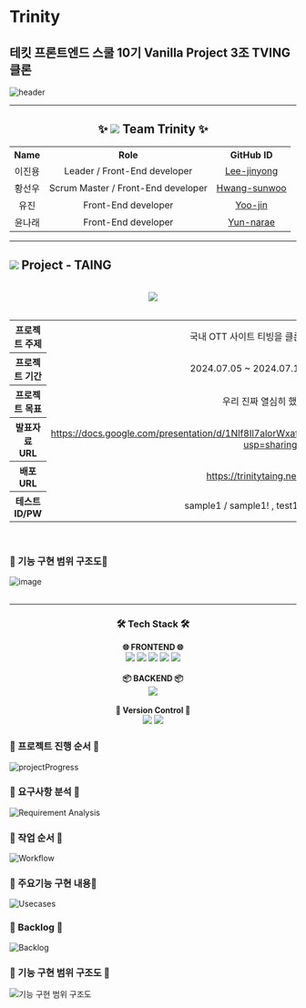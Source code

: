 # Trinity

## 테킷 프론트엔드 스쿨 10기 Vanilla Project 3조 TVING 클론

![header](https://capsule-render.vercel.app/api?type=waving&height=300&color=gradient&text=트포를%20뽑기%20위한%203위일체의%20처절한%20사투기&fontSize=40&fontAlignY=32&animation=blink&desc=Techit%20FES%2010기%20Vanilla%20project%203조의%20프로젝트%20과정을%20정리한%20wiki%20문서입니다.&textBg=false)

---

<h2 align="center">✨ <img src ="https://github.com/user-attachments/assets/8bd40f8d-edba-4fdb-bdaa-21ec35653f2f"/> Team Trinity ✨</h2>
<table align="center">
  <tr>
    <th style="text-align:center">Name</th>
    <th style="text-align:center">Role</th>
    <th style="text-align:center">GitHub ID</th>
  </tr>
  <tr>
    <td style="text-align:center">이진용</td>
    <td style="text-align:center">Leader / Front-End developer</td>
    <td style="text-align:center"><a href="https://github.com/Lee-Jinyong">Lee-jinyong</a></td>
  </tr>
  <tr>
    <td style="text-align:center">황선우</td>
    <td style="text-align:center">Scrum Master / Front-End developer</td>
    <td style="text-align:center"><a href="https://github.com/EraMorgett4">Hwang-sunwoo</a></td>
  </tr>
  <tr>
    <td style="text-align:center">유진</td>
    <td style="text-align:center">Front-End developer</td>
    <td style="text-align:center"><a href="https://github.com/jinjintv">Yoo-jin</a></td>
  </tr>
  <tr>
    <td style="text-align:center">윤나래</td>
    <td style="text-align:center">Front-End developer</td>
    <td style="text-align:center"><a href="https://github.com/yun-narae">Yun-narae</a></td>
  </tr>
</table>

---

<h2 align="justify"><img src="https://github.com/user-attachments/assets/b4c8e18e-1bde-4fcd-90df-7dd2f24c9a3b"/>   Project - TAING</h2>
<br/>

<div align="center"><a href="https://trinitytaing.netlify.app/"><img src = "https://github.com/user-attachments/assets/4db712a0-fe45-463e-b9b1-4868571da80d"/></a></div>
<br/>

<table align="center">
  <tr>
    <th style="text-align:center">프로젝트 주제</th>
    <td style="text-align:center">국내 OTT 사이트 티빙을 클론 코딩 합니다.</td>
  </tr>
  <tr>
    <th style="text-align:center">프로젝트 기간</th>
    <td style="text-align:center">2024.07.05 ~ 2024.07.18 (2 weeks)</td>
  </tr>
  <tr>
    <th style="text-align:center">프로젝트 목표</th>
    <td style="text-align:center">우리 진짜 열심히 했어요..</td>
  </tr>
  <tr>
    <th style="text-align:center">발표자료 URL</th>
    <td style="text-align:center"><a href="https://docs.google.com/presentation/d/1Nlf8Il7alorWxafBNBC2euCla37QOO5O_VgWwgFUpeU/edit?usp=sharing">https://docs.google.com/presentation/d/1Nlf8Il7alorWxafBNBC2euCla37QOO5O_VgWwgFUpeU/edit?usp=sharing</a></td>
  </tr>
  <tr>
    <th style="text-align:center">배포 URL</th>
    <td style="text-align:center"><a href="https://trinitytaing.netlify.app/">https://trinitytaing.netlify.app/</a></td>
  </tr>
  <tr>
    <th style="text-align:center">테스트 ID/PW</th>
    <td style="text-align:center">sample1 / sample1! , test1234 / testtest</td>
  </tr>
</table>

<br/>

<h3 align="justify">💠 기능 구현 범위 구조도💠</h3>

![image](https://github.com/user-attachments/assets/3663f302-e3c7-45d0-b9fd-f3b3dba2d360)
<br/><br/>

---

<h3 align="center">🛠️ Tech Stack 🛠️</h3>

<p align="center">
  <b>🌐 FRONTEND 🌐</b><br>
  <img src="https://img.shields.io/badge/HTML5-E34F26?style=for-the-badge&logo=html5&logoColor=white">
  <img src="https://img.shields.io/badge/Sass-CC6699?style=for-the-badge&logo=sass&logoColor=white">
  <img src="https://img.shields.io/badge/Javascript-F7DF1E?style=for-the-badge&logo=javascript&logoColor=black">
  <img src="https://img.shields.io/badge/Swiper.js-6332F6?style=for-the-badge&logo=swiper&logoColor=white">
  <img src="https://img.shields.io/badge/GSAP-88CE02?style=for-the-badge&logo=greensock&logoColor=white"><br><br>
  <b>📦 BACKEND 📦</b><br>
  <img src="https://img.shields.io/badge/PocketBase-3b5998?style=for-the-badge&logo=pocketbase&logoColor=white"><br><br>
  <b>🔧 Version Control 🔧</b><br>
  <img src="https://img.shields.io/badge/Git-F05032?style=for-the-badge&logo=git&logoColor=white">
  <img src="https://img.shields.io/badge/GitHub-181717?style=for-the-badge&logo=github&logoColor=white">
</p>

<h3 align="justify">💠 프로젝트 진행 순서 💠</h3>

![projectProgress](/imgforREADME/image1.png)

<h3 align="justify">💠 요구사항 분석 💠</h3>

![Requirement Analysis](/imgforREADME/image2.png)

<h3 align="justify">💠 작업 순서 💠</h3>

![Workflow](/imgforREADME/image3.png)

<h3 align="justify">💠 주요기능 구현 내용💠</h3>

![Usecases](/imgforREADME/image5.png)

<h3 align="justify">💠 Backlog 💠</h3>

![Backlog](/imgforREADME/image4.png)

<h3 align="justify">💠 기능 구현 범위 구조도 💠</h3>

![기능 구현 범위 구조도](/imgforREADME//image6.png)
